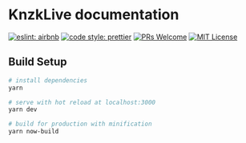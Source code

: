 # KnzkLive documentation

[![eslint: airbnb](https://badgen.net/badge/eslint/airbnb/red?icon=airbnb)](https://github.com/airbnb/javascript)
[![code style: prettier](https://badgen.net/badge/code%20style/prettier/pink)](https://github.com/prettier/prettier)
[![PRs Welcome](https://badgen.net/badge/PRs/welcome/green)](http://makeapullrequest.com)
[![MIT License](https://badgen.net/badge/license/MIT/blue)](LICENSE)

## Build Setup

```bash
# install dependencies
yarn

# serve with hot reload at localhost:3000
yarn dev

# build for production with minification
yarn now-build
```
